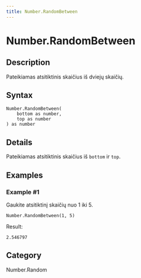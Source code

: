 ```yaml
---
title: Number.RandomBetween
---
```


# Number.RandomBetween


## Description

Pateikiamas atsitiktinis skaičius iš dviejų skaičių.


## Syntax

```powerquery
Number.RandomBetween(
    bottom as number,
    top as number
) as number
```


## Details

Pateikiamas atsitiktinis skaičius iš <code>bottom</code> ir <code>top</code>.


## Examples

### Example #1 
Gaukite atsitiktinį skaičių nuo 1 iki 5.
```powerquery
Number.RandomBetween(1, 5)
```

Result: 
```powerquery
2.546797
```




## Category
Number.Random
